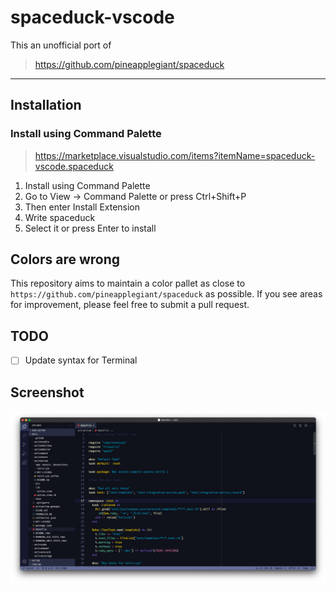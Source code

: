# spaceduck-vscode

This an unofficial port of 

> https://github.com/pineapplegiant/spaceduck

---

## Installation

### Install using Command Palette

> https://marketplace.visualstudio.com/items?itemName=spaceduck-vscode.spaceduck

1. Install using Command Palette
2. Go to View -> Command Palette or press Ctrl+Shift+P
3. Then enter Install Extension
4. Write spaceduck
5. Select it or press Enter to install

## Colors are wrong

This repository aims to maintain a color pallet as close to `https://github.com/pineapplegiant/spaceduck` as possible. If you see areas for improvement, please feel free to submit a pull request.

## TODO
- [ ] Update syntax for Terminal

## Screenshot

![Ruby](ruby.png)
